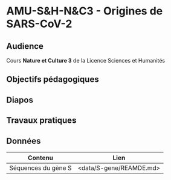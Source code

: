 # AMU-S&H-N&C3 - Origines de SARS-CoV-2


## Audience

Cours **Nature et Culture 3** de la Licence Sciences et Humanités


## Objectifs pédagogiques



## Diapos

## Travaux pratiques

## Données


| Contenu | Lien |
|------------------|-------------------------------|
| Séquences du gène S | <data/S-gene/REAMDE.md>
